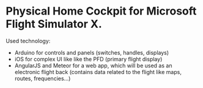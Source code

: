 # Physical Home Cockpit for Microsoft Flight Simulator X. #

Used technology:

* Arduino for controls and panels (switches, handles, displays)
* iOS for complex UI like like the PFD (primary flight display)
* AngularJS and Meteor for a web app, which will be used as an electronic  flight back (contains data related to the flight like maps, routes, frequencies...)
